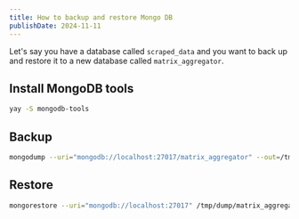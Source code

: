 ```yaml
---
title: How to backup and restore Mongo DB
publishDate: 2024-11-11
---
```


Let's say you have a database called `scraped_data` and you want to back up and restore it to a new database called `matrix_aggregator`.

## Install MongoDB tools

```bash
yay -S mongodb-tools
```

## Backup

```bash
mongodump --uri="mongodb://localhost:27017/matrix_aggregator" --out=/tmp/dump
```

## Restore

```bash
mongorestore --uri="mongodb://localhost:27017" /tmp/dump/matrix_aggregator --nsInclude="scraped_data.*" --nsFrom="scraped_data.*" --nsTo="matrix_aggregator.*" --db=matrix_aggregator
```

